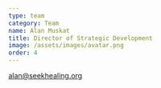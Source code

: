 ```yaml
---
type: team
category: Team
name: Alan Muskat
title: Director of Strategic Development
image: /assets/images/avatar.png
order: 4
---
```


<alan@seekhealing.org>